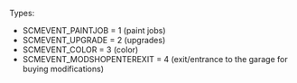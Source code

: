 Types:
* SCMEVENT_PAINTJOB = 1 (paint jobs)
* SCMEVENT_UPGRADE = 2 (upgrades)
* SCMEVENT_COLOR = 3 (color)
* SCMEVENT_MODSHOPENTEREXIT = 4 (exit/entrance to the garage for buying modifications)
